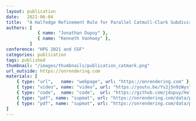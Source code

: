 ```yaml
---
layout: publication
date:   2021-06-04
title:  "A Halfedge Refinement Rule for Parallel Catmull-Clark Subdivision"
authors: [
            { name: "Jonathan Dupuy" },
            { name: "Kenneth Vanhoey" },
         ]
conference: "HPG 2021 and CGF"
categories: publication
tags: published
thumbnail: "/images/thumbnails/publication_catmark.png"
url_outside: https://onrendering.com
materials: [
    { type: "url",   name: "webpage", url: "https://onrendering.com" },
    { type: "video", name: "video", url: "https://youtu.be/Ys2j5n9zWys" },
    { type: "code",  name: "code",  url: "https://github.com/jdupuy/HalfedgeCatmullClark"}
	{ type: "pdf", name: "supmat", url: "https://onrendering.com/data/papers/catmark/SupplementalGpu.pdf" },
	{ type: "pdf", name: "supmat", url: "https://onrendering.com/data/papers/catmark/SupplementalCpu.pdf" },
]
---
```


<!-- With the `url_outside` tag, I can reference an outside blog / website -->
